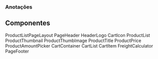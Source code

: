 ### Anotações

## Componentes
ProductListPageLayout
PageHeader
    HeaderLogo
    CartIcon
ProductList
    ProductThumbnail
        ProductThumbImage
        ProductTitle
        ProductPrice
        ProductAmountPicker
CartContainer
    CartList
        CartItem
    FreightCalculator
PageFooter